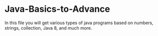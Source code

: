 # Java-Basics-to-Advance
In this file you will get various types of java programs based on numbers, strings, collection, Java 8, and much more.
